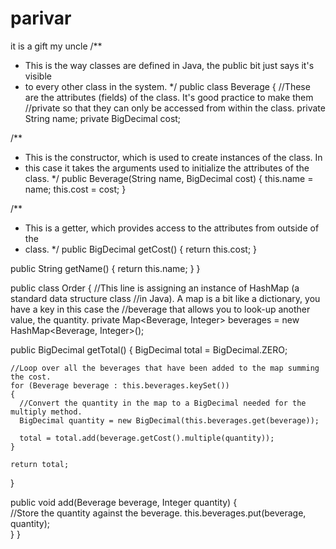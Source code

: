 # parivar
it is a gift my uncle
/**
 * This is the way classes are defined in Java, the public bit just says it's visible
 * to every other class in the system.
 */
public class Beverage
{
  //These are the attributes (fields) of the class.  It's good practice to make them
  //private so that they can only be accessed from within the class.
  private String name;
  private BigDecimal cost;

  /**
   * This is the constructor, which is used to create instances of the class.  In
   * this case it takes the arguments used to initialize the attributes of the class.
   */
  public Beverage(String name, BigDecimal cost)
  {
    this.name = name;
    this.cost = cost;
  }

  /**
   * This is a getter, which provides access to the attributes from outside of the  
   * class.
   */
  public BigDecimal getCost()
  { 
    return this.cost;
  }

  public String getName()
  { 
    return this.name;
  }
}

public class Order
{
  //This line is assigning an instance of HashMap (a standard data structure class 
  //in Java).  A map is a bit like a dictionary, you have a key in this case the
  //beverage that allows you to look-up another value, the quantity.
  private Map<Beverage, Integer> beverages = new HashMap<Beverage, Integer>();

  public BigDecimal getTotal()
  {
    BigDecimal total = BigDecimal.ZERO;

    //Loop over all the beverages that have been added to the map summing the cost.
    for (Beverage beverage : this.beverages.keySet())
    {
      //Convert the quantity in the map to a BigDecimal needed for the multiply method.
      BigDecimal quantity = new BigDecimal(this.beverages.get(beverage));

      total = total.add(beverage.getCost().multiple(quantity));  
    }

    return total;
  }

  public void add(Beverage beverage, Integer quantity)
  {        
    //Store the quantity against the beverage.
    this.beverages.put(beverage, quantity);  
  }
}
